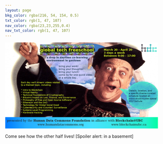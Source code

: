 ```yaml
---
layout: page
bkg_color: rgba(216, 54, 154, 0.5)
txt_color: rgb(1, 47, 107)
nav_color: rgba(23,23,255,0.4)
nav_txt_color: rgb(1, 47, 107)
---
```


![Drop in Global Free School promo](/images/2017projects/dctrl_freischule.png)
  <figcaption>Come see how the other half lives! [Spoiler alert: in a basement]</figcaption>
